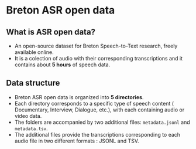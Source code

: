# Breton ASR open data 
## What is ASR open data?
* An open-source dataset for Breton Speech-to-Text research, freely available online.
* It is a colection of audio with their corresponding transcriptions and it contains about **5 hours** of speech data.
## Data structure
* Breton ASR open data is organized into **5 directories**.
* Each directory corresponds to a specific type of speech content ( Documentary, Interview, Dialogue, etc.), with each containing audio or video data.
* The folders are accompanied by two additional files: `metadata.jsonl` and `metadata.tsv`.
* The additional files provide the transcriptions corresponding to each audio file in two different formats : JSONL and TSV.
